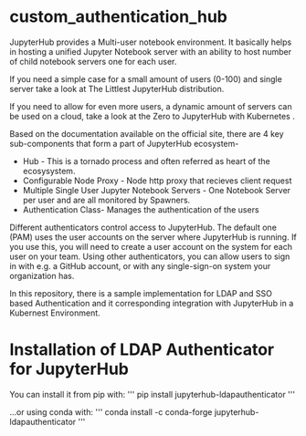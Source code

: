# custom_authentication_hub
JupyterHub provides a Multi-user notebook environment. It basically helps in hosting a unified Jupyter Notebook server with an ability to host number of child notebook servers one for each user.

If you need a simple case for a small amount of users (0-100) and single server take a look at The Littlest JupyterHub distribution.

If you need to allow for even more users, a dynamic amount of servers can be used on a cloud, take a look at the Zero to JupyterHub with Kubernetes .

Based on the documentation available on the official site, there are 4 key sub-components that form a part of JupyterHub ecosystem-
* Hub - This is a tornado process and often referred as heart of the ecosysystem.
* Configurable Node Proxy - Node http proxy that recieves client request
* Multiple Single User Jupyter Notebook Servers - One Notebook Server per user and are all monitored by Spawners.
* Authentication Class- Manages the authentication of the users

Different authenticators control access to JupyterHub. The default one (PAM) uses the user accounts on the server where JupyterHub is running. If you use this, you will need to create a user account on the system for each user on your team. Using other authenticators, you can allow users to sign in with e.g. a GitHub account, or with any single-sign-on system your organization has.

In this repository, there is a sample implementation for LDAP and SSO based Authentication and it corresponding integration with JupyterHub in a Kubernest Environment.

# Installation of LDAP Authenticator for JupyterHub

You can install it from pip with:
'''
pip install jupyterhub-ldapauthenticator
'''

...or using conda with:
'''
conda install -c conda-forge jupyterhub-ldapauthenticator
'''
